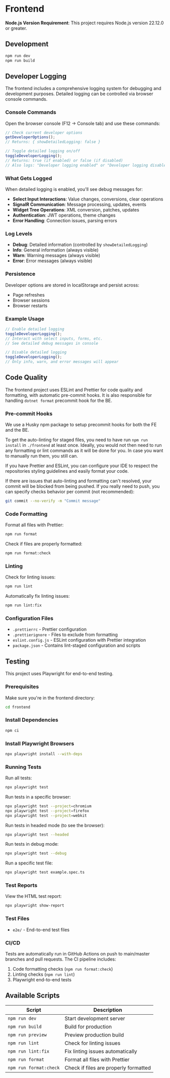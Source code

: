 # Frontend

**Node.js Version Requirement**: This project requires Node.js version 22.12.0 or greater.

## Development

```bash
npm run dev
npm run build
```

## Developer Logging

The frontend includes a comprehensive logging system for debugging and development purposes. Detailed logging can be controlled via browser console commands.

### Console Commands

Open the browser console (F12 → Console tab) and use these commands:

```javascript
// Check current developer options
getDeveloperOptions();
// Returns: { showDetailedLogging: false }

// Toggle detailed logging on/off
toggleDeveloperLogging();
// Returns: true (if enabled) or false (if disabled)
// Also logs: "Developer logging enabled" or "Developer logging disabled"
```

### What Gets Logged

When detailed logging is enabled, you'll see debug messages for:

- **Select Input Interactions**: Value changes, conversions, clear operations
- **SignalR Communication**: Message processing, updates, events
- **Widget Tree Operations**: XML conversion, patches, updates
- **Authentication**: JWT operations, theme changes
- **Error Handling**: Connection issues, parsing errors

### Log Levels

- **Debug**: Detailed information (controlled by `showDetailedLogging`)
- **Info**: General information (always visible)
- **Warn**: Warning messages (always visible)
- **Error**: Error messages (always visible)

### Persistence

Developer options are stored in localStorage and persist across:

- Page refreshes
- Browser sessions
- Browser restarts

### Example Usage

```javascript
// Enable detailed logging
toggleDeveloperLogging();
// Interact with select inputs, forms, etc.
// See detailed debug messages in console

// Disable detailed logging
toggleDeveloperLogging();
// Only info, warn, and error messages will appear
```

## Code Quality

The frontend project uses ESLint and Prettier for code quality and formatting, with automatic pre-commit hooks. It is also responsible for handling `dotnet format` precommit hook for the BE.

### Pre-commit Hooks

We use a Husky npm package to setup precommit hooks for both the FE and the BE.

To get the auto-linting for staged files, you need to have run `npm run install` in `./frontend` at least once. Ideally, you would not then need to run any formatting or lint commands as it will be done for you. In case you want to manually run them, you still can.

If you have Prettier and ESLint, you can configure your IDE to respect the repositories styling guidelines and easily format your code.

If there are issues that auto-linting and formatting can't resolved, your commit will be blocked from being pushed. If you really need to push, you can specify checks behavior per commit (not recommended):

```bash
git commit --no-verify -m "Commit message"
```

### Code Formatting

Format all files with Prettier:

```bash
npm run format
```

Check if files are properly formatted:

```bash
npm run format:check
```

### Linting

Check for linting issues:

```bash
npm run lint
```

Automatically fix linting issues:

```bash
npm run lint:fix
```

### Configuration Files

- `.prettierrc` - Prettier configuration
- `.prettierignore` - Files to exclude from formatting
- `eslint.config.js` - ESLint configuration with Prettier integration
- `package.json` - Contains lint-staged configuration and scripts

## Testing

This project uses Playwright for end-to-end testing.

### Prerequisites

Make sure you're in the frontend directory:

```bash
cd frontend
```

### Install Dependencies

```bash
npm ci
```

### Install Playwright Browsers

```bash
npx playwright install --with-deps
```

### Running Tests

Run all tests:

```bash
npx playwright test
```

Run tests in a specific browser:

```bash
npx playwright test --project=chromium
npx playwright test --project=firefox
npx playwright test --project=webkit
```

Run tests in headed mode (to see the browser):

```bash
npx playwright test --headed
```

Run tests in debug mode:

```bash
npx playwright test --debug
```

Run a specific test file:

```bash
npx playwright test example.spec.ts
```

### Test Reports

View the HTML test report:

```bash
npx playwright show-report
```

### Test Files

- `e2e/` - End-to-end test files

### CI/CD

Tests are automatically run in GitHub Actions on push to main/master branches and pull requests. The CI pipeline includes:

1. Code formatting checks (`npm run format:check`)
2. Linting checks (`npm run lint`)
3. Playwright end-to-end tests

## Available Scripts

| Script                 | Description                           |
| ---------------------- | ------------------------------------- |
| `npm run dev`          | Start development server              |
| `npm run build`        | Build for production                  |
| `npm run preview`      | Preview production build              |
| `npm run lint`         | Check for linting issues              |
| `npm run lint:fix`     | Fix linting issues automatically      |
| `npm run format`       | Format all files with Prettier        |
| `npm run format:check` | Check if files are properly formatted |
